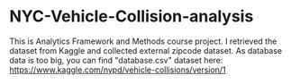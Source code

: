 # NYC-Vehicle-Collision-analysis

This is Analytics Framework and Methods course project. I retrieved the dataset from Kaggle and collected external zipcode dataset. As database data is too big, you can find "database.csv" dataset here: https://www.kaggle.com/nypd/vehicle-collisions/version/1 

